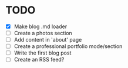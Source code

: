# TODO
- [x] Make blog .md loader
- [ ] Create a photos section
- [ ] Add content in 'about' page
- [ ] Create a professional portfolio mode/section
- [ ] Write the first blog post
- [ ] Create an RSS feed?